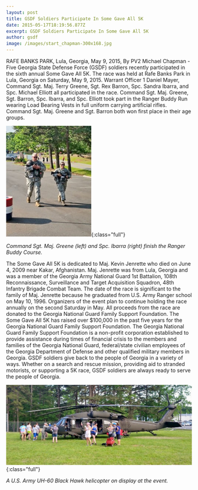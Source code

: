 ```yaml
---
layout: post
title: GSDF Soldiers Participate In Some Gave All 5K
date: 2015-05-17T18:19:56.877Z
excerpt: GSDF Soldiers Participate In Some Gave All 5K
author: gsdf
image: /images/start_chapman-300x168.jpg
---
```

RAFE BANKS PARK, Lula, Georgia, May 9, 2015, By PV2 Michael Chapman - Five Georgia State Defense Force (GSDF) soldiers recently participated in the sixth annual Some Gave All 5K. The race was held at Rafe Banks Park in Lula, Georgia on Saturday, May 9, 2015. Warrant Officer 1 Daniel Mayer, Command Sgt. Maj. Terry Greene, Sgt. Rex Barron, Spc. Sandra Ibarra, and Spc. Michael Elliott all participated in the race. Command Sgt. Maj. Greene, Sgt. Barron, Spc. Ibarra, and Spc. Elliott took part in the Ranger Buddy Run wearing Load Bearing Vests in full uniform carrying artificial rifles. Command Sgt. Maj. Greene and Sgt. Barron both won first place in their age groups.

![Command Sgt. Maj. Greene and Spc. Ibarra finish the Ranger Buddy Course.](/images/csm_greene_spc_ibarra_finish_chapman-231x300.jpg){:class="full"}

*Command Sgt. Maj. Greene (left) and Spc. Ibarra (right) finish the Ranger Buddy Course.*

The Some Gave All 5K is dedicated to Maj. Kevin Jenrette who died on June 4, 2009 near Kakar, Afghanistan. Maj. Jenrette was from Lula, Georgia and was a member of the Georgia Army National Guard 1st Battalion, 108th Reconnaissance, Surveillance and Target Acquisition Squadron, 48th Infantry Brigade Combat Team. The date of the race is significant to the family of Maj. Jenrette because he graduated from U.S. Army Ranger school on May 10, 1996. Organizers of the event plan to continue holding the race annually on the second Saturday in May. All proceeds from the race are donated to the Georgia National Guard Family Support Foundation. The Some Gave All 5K has raised over $100,000 in the past five years for the Georgia National Guard Family Support Foundation. The Georgia National Guard Family Support Foundation is a non-profit corporation established to provide assistance during times of financial crisis to the members and families of the Georgia National Guard, federal/state civilian employees of the Georgia Department of Defense and other qualified military members in Georgia. GSDF soldiers give back to the people of Georgia in a variety of ways. Whether on a search and rescue mission, providing aid to stranded motorists, or supporting a 5K race, GSDF soldiers are always ready to serve the people of Georgia.

![A U.S. Army UH-60 Black Hawk helicopter on display at the event.](/images/black-hawk_chapman-1024x441.jpg){:class="full"}

*A U.S. Army UH-60 Black Hawk helicopter on display at the event.*